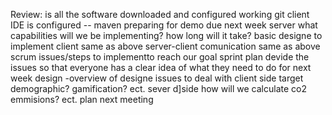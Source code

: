 Review:
	is all the software downloaded and configured
		working git client
		IDE is configured -- maven
preparing for demo due next week
	server
		what capabilities will we be implementing?
		how long will it take?
		basic designe to implement
	client
		same as above
	server-client comunication
		same as above
scrum
	issues/steps to implementto reach our goal
sprint plan
	devide the issues so that everyone has a clear idea of what they need to do for next week
design
	-overview of designe issues to deal with
	client side
		target demographic?
		gamification?
		ect.
	sever d]side
		how will we calculate co2 emmisions?
		ect.
plan next meeting
	